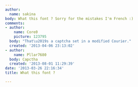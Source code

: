 ```yaml
---
author:
  name: sakina
body: What this font ? Sorry for the mistakes I'm French :)
comments:
- author:
    name: Core0
    picture: 123795
  body: "That\u2019s a captcha set in a modified Courier."
  created: '2013-04-06 23:13:02'
- author:
    name: Pllar7680
  body: Capctha
  created: '2013-08-01 11:29:39'
date: '2013-03-26 22:16:34'
title: What this font ?

---
```

